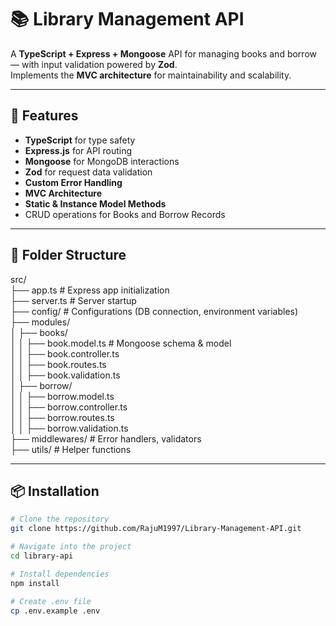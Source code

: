 # 📚 Library Management API

A **TypeScript + Express + Mongoose** API for managing books and borrow — with input validation powered by **Zod**.  
Implements the **MVC architecture** for maintainability and scalability.

---

## 🚀 Features

- **TypeScript** for type safety
- **Express.js** for API routing
- **Mongoose** for MongoDB interactions
- **Zod** for request data validation
- **Custom Error Handling**
- **MVC Architecture**
- **Static & Instance Model Methods**
- CRUD operations for Books and Borrow Records

---

## 📂 Folder Structure

src/  
├── app.ts # Express app initialization  
├── server.ts # Server startup  
├── config/ # Configurations (DB connection, environment variables)  
├── modules/  
│ ├── books/  
│ │ ├── book.model.ts # Mongoose schema & model  
│ │ ├── book.controller.ts  
│ │ ├── book.routes.ts  
│ │ ├── book.validation.ts  
│ ├── borrow/  
│ │ ├── borrow.model.ts  
│ │ ├── borrow.controller.ts  
│ │ ├── borrow.routes.ts  
│ │ ├── borrow.validation.ts  
├── middlewares/ # Error handlers, validators  
├── utils/ # Helper functions

---

## 📦 Installation

```bash
# Clone the repository
git clone https://github.com/RajuM1997/Library-Management-API.git

# Navigate into the project
cd library-api

# Install dependencies
npm install

# Create .env file
cp .env.example .env
```
